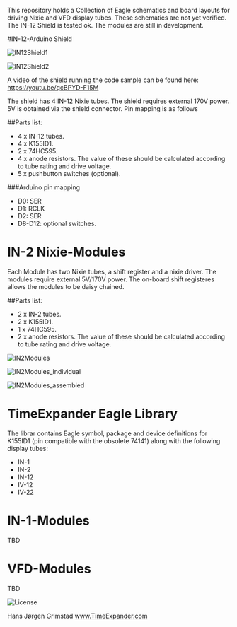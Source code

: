 This repository holds a Collection of Eagle schematics and board layouts for driving Nixie and VFD display tubes.
These schematics are not yet verified. The IN-12 Shield is tested ok. The modules are still in development.
  
#IN-12-Arduino Shield 

![IN12Shield1](http://www.timeexpander.com/wordpress/wp-content/uploads/Nixie2.jpg)

![IN12Shield2](http://www.timeexpander.com/wordpress/wp-content/uploads/Nixie1.jpg)

A video of the shield running the code sample can be found here: https://youtu.be/qcBPYD-F15M

The shield has 4 IN-12 Nixie tubes. The shield requires external 170V power. 5V is obtained via the shield connector. Pin mapping is as follows

##Parts list:

- 4 x IN-12 tubes.
- 4 x K155ID1.
- 2 x 74HC595.
- 4 x anode resistors. The value of these should be calculated according to tube rating and drive voltage.
- 5 x pushbutton switches (optional).  

###Arduino pin mapping
- D0: SER
- D1: RCLK
- D2: SER
- D8-D12: optional switches.  


# IN-2 Nixie-Modules
Each Module has two Nixie tubes, a shift register and a nixie driver. The modules require external 5V/170V power. The on-board shift registeres allows the modules to be daisy chained.  

##Parts list:
- 2 x IN-2 tubes.
- 2 x K155ID1.
- 1 x 74HC595.
- 2 x anode resistors. The value of these should be calculated according to tube rating and drive voltage.  

![IN2Modules](http://www.timeexpander.com/wordpress/wp-content/uploads/in2-modules-running.jpg)

![IN2Modules_individual](http://www.timeexpander.com/wordpress/wp-content/uploads/in2-modules2.jpg)

![IN2Modules_assembled](http://www.timeexpander.com/wordpress/wp-content/uploads/in2-modules-assembled.jpg)

# TimeExpander Eagle Library
The librar contains Eagle symbol, package and device definitions for K155ID1 (pin compatible with the obsolete 74141) along with the following display tubes:  
- IN-1 
- IN-2
- IN-12
- IV-12
- IV-22

# IN-1-Modules
TBD

# VFD-Modules
TBD

![License](http://mirrors.creativecommons.org/presskit/buttons/88x31/png/by-nc-sa.png)

Hans Jørgen Grimstad
www.TimeExpander.com
